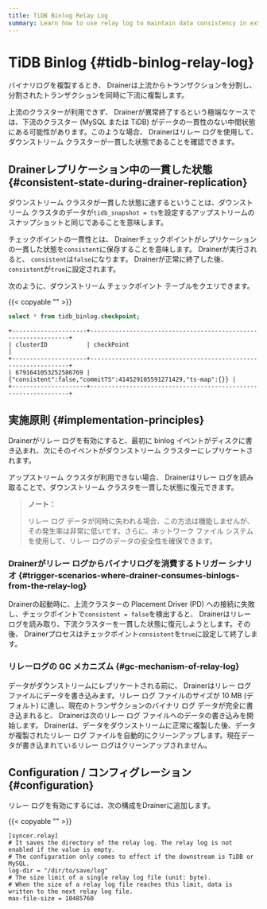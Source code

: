 ```yaml
---
title: TiDB Binlog Relay Log
summary: Learn how to use relay log to maintain data consistency in extreme cases.
---
```


# TiDB Binlog {#tidb-binlog-relay-log}

バイナリログを複製するとき、 Drainerは上流からトランザクションを分割し、分割されたトランザクションを同時に下流に複製します。

上流のクラスターが利用できず、 Drainerが異常終了するという極端なケースでは、下流のクラスター (MySQL または TiDB) がデータの一貫性のない中間状態にある可能性があります。このような場合、 Drainerはリレー ログを使用して、ダウンストリーム クラスターが一貫した状態であることを確認できます。

## Drainerレプリケーション中の一貫した状態 {#consistent-state-during-drainer-replication}

ダウンストリーム クラスタが一貫した状態に達するということは、ダウンストリーム クラスタのデータが`tidb_snapshot = ts`を設定するアップストリームのスナップショットと同じであることを意味します。

チェックポイントの一貫性とは、 Drainerチェックポイントがレプリケーションの一貫した状態を`consistent`に保存することを意味します。 Drainerが実行されると、 `consistent`は`false`になります。 Drainerが正常に終了した後、 `consistent`が`true`に設定されます。

次のように、ダウンストリーム チェックポイント テーブルをクエリできます。

{{< copyable "" >}}

```sql
select * from tidb_binlog.checkpoint;
```

```
+---------------------+----------------------------------------------------------------+
| clusterID           | checkPoint                                                     |
+---------------------+----------------------------------------------------------------+
| 6791641053252586769 | {"consistent":false,"commitTS":414529105591271429,"ts-map":{}} |
+---------------------+----------------------------------------------------------------+
```

## 実施原則 {#implementation-principles}

Drainerがリレー ログを有効にすると、最初に binlog イベントがディスクに書き込まれ、次にそのイベントがダウンストリーム クラスターにレプリケートされます。

アップストリーム クラスタが利用できない場合、 Drainerはリレー ログを読み取ることで、ダウンストリーム クラスタを一貫した状態に復元できます。

> **ノート：**
>
> リレー ログ データが同時に失われる場合、この方法は機能しませんが、その発生率は非常に低いです。さらに、ネットワーク ファイル システムを使用して、リレー ログのデータの安全性を確保できます。

### Drainerがリレー ログからバイナリログを消費するトリガー シナリオ {#trigger-scenarios-where-drainer-consumes-binlogs-from-the-relay-log}

Drainerの起動時に、上流クラスターの Placement Driver (PD) への接続に失敗し、チェックポイントで`consistent = false`を検出すると、 Drainerはリレー ログを読み取り、下流クラスターを一貫した状態に復元しようとします。その後、 Drainerプロセスはチェックポイント`consistent`を`true`に設定して終了します。

### リレーログの GC メカニズム {#gc-mechanism-of-relay-log}

データがダウンストリームにレプリケートされる前に、 Drainerはリレー ログ ファイルにデータを書き込みます。リレー ログ ファイルのサイズが 10 MB (デフォルト) に達し、現在のトランザクションのバイナリ ログ データが完全に書き込まれると、 Drainerは次のリレー ログ ファイルへのデータの書き込みを開始します。 Drainerは、データをダウンストリームに正常に複製した後、データが複製されたリレー ログ ファイルを自動的にクリーンアップします。現在データが書き込まれているリレー ログはクリーンアップされません。

## Configuration / コンフィグレーション {#configuration}

リレー ログを有効にするには、次の構成をDrainerに追加します。

{{< copyable "" >}}

```
[syncer.relay]
# It saves the directory of the relay log. The relay log is not enabled if the value is empty.
# The configuration only comes to effect if the downstream is TiDB or MySQL.
log-dir = "/dir/to/save/log"
# The size limit of a single relay log file (unit: byte).
# When the size of a relay log file reaches this limit, data is written to the next relay log file.
max-file-size = 10485760
```
